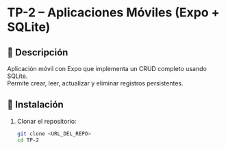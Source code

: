 # TP-2 – Aplicaciones Móviles (Expo + SQLite)

## 📱 Descripción
Aplicación móvil con Expo que implementa un CRUD completo usando SQLite.  
Permite crear, leer, actualizar y eliminar registros persistentes.

## 🚀 Instalación
1. Clonar el repositorio:
   ```bash
   git clone <URL_DEL_REPO>
   cd TP-2
